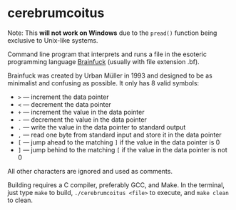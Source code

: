 # cerebrumcoitus

Note: This **will not work on Windows** due to the `pread()` function being exclusive to Unix-like systems.

Command line program that interprets and runs a file in the esoteric programming language [Brainfuck](https://en.wikipedia.org/wiki/Brainfuck) (usually with file extension .bf).

Brainfuck was created by Urban Müller in 1993 and designed to be as minimalist and confusing as possible. It only has 8 valid symbols:
* `>` — increment the data pointer
* `<` — decrement the data pointer
* `+` — increment the value in the data pointer
* `-` — decrement the value in the data pointer
* `.` — write the value in the data pointer to standard output
* `,` — read one byte from standard input and store it in the data pointer
* `[` — jump ahead to the matching `]` if the value in the data pointer is 0
* `]` — jump behind to the matching `[` if the value in the data pointer is not 0

All other characters are ignored and used as comments.

Building requires a C compiler, preferably GCC, and Make. In the terminal, just type `make` to build, `./cerebrumcoitus <file>` to execute, and `make clean` to clean.
